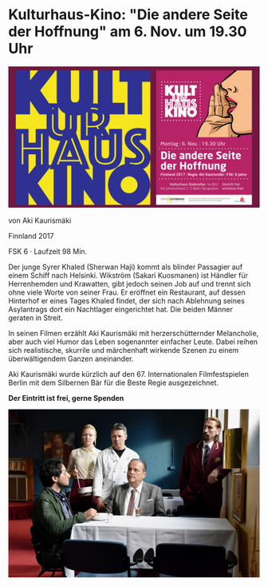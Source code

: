 # Kulturhaus-Kino: "Die andere Seite der Hoffnung" am 6. Nov. um 19.30 Uhr 

![](/img/KinoLOGO_061117.jpg)

von Aki Kaurismäki

Finnland 2017

FSK 6 · Laufzeit 98 Min.

Der junge Syrer Khaled (Sherwan Haji) kommt als blinder Passagier auf einem Schiff nach Helsinki.
Wikström (Sakari Kuosmanen) ist Händler für Herrenhemden und Krawatten, gibt jedoch seinen Job auf 
und trennt sich ohne viele Worte von seiner Frau. Er eröffnet ein Restaurant, auf dessen Hinterhof er eines 
Tages Khaled findet, der sich nach Ablehnung seines Asylantrags dort ein Nachtlager eingerichtet hat.
Die beiden Männer geraten in Streit. 

In seinen Filmen erzählt Aki Kaurismäki mit herzerschütternder Melancholie, aber auch viel Humor das Leben 
sogenannter einfacher Leute. Dabei reihen sich realistische, skurrile und märchenhaft wirkende Szenen zu einem 
überwältigendem Ganzen aneinander.

Aki Kaurismäki wurde kürzlich auf den 67. Internationalen Filmfestspielen Berlin mit dem Silbernen Bär
für die Beste Regie ausgezeichnet.

**Der Eintritt ist frei, gerne Spenden**

![Copyright: sputnik Oy / Malla Hukkanen](/img/dasdh_stills_01.jpg)


